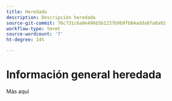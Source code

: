 ```yaml
---
title: Heredado
description: Descripción heredada
source-git-commit: 76c731c6a0e496b5b1237b9b9fb84adda8fa8a92
workflow-type: tm+mt
source-wordcount: '7'
ht-degree: 14%

---
```


# Información general heredada


Más aquí
